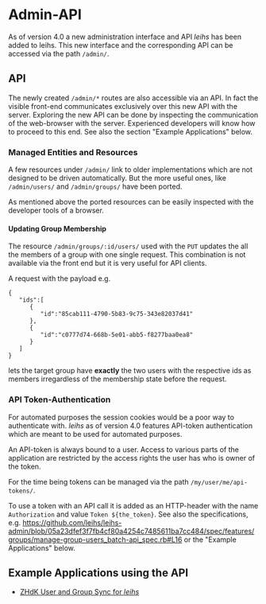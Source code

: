 # Admin-API

As of version 4.0 a new administration interface and API _leihs_ has been added
to leihs. This new interface and the corresponding API can be accessed via the
path `/admin/`.



## API

The newly created `/admin/*` routes are also accessible via an API. In fact the
visible front-end communicates exclusively over this new API with the server.
Exploring the new API can be done by inspecting the communication of the
web-browser with the server. Experienced developers will know how to proceed to
this end. See also the section "Example Applications" below.


### Managed Entities and Resources

A few resources under `/admin/` link to older implementations which are not
designed to be driven automatically. But the more useful ones, like
`/admin/users/` and `/admin/groups/` have been ported.

As mentioned above the ported resources can be easily inspected with the
developer tools of a browser.


#### Updating Group Membership

The resource `/admin/groups/:id/users/` used with the `PUT` updates the all the
members of a group with one single request. This combination is not available
via the front end but it is very useful for API clients.

A request with the payload e.g.

```
{
   "ids":[
      {
         "id":"85cab111-4790-5b83-9c75-343e82037d41"
      },
      {
         "id":"c0777d74-668b-5e01-abb5-f8277baa0ea8"
      }
   ]
}
```

lets the target group have **exactly** the two users with the respective ids as
members irregardless of the membership state before the request.



### API Token-Authentication

For automated purposes the session cookies would be a poor way to authenticate
with. _leihs_ as of version 4.0 features API-token authentication which are
meant to be used for automated purposes.

An API-token is always bound to a user. Access to various parts of the
application are restricted by the access rights the user has who is owner of
the token.

For the time being tokens can be managed via the path
`/my/user/me/api-tokens/`.

To use a token with an API call it is added as an HTTP-header with
the name `Authorization` and value `Token ${the_token}`. See also the
specifications, e.g. https://github.com/leihs/leihs-admin/blob/05a23dfef3f7fb4cf80a4254c7485611ba7cc484/spec/features/groups/manage-group-users_batch-api_spec.rb#L16
or the "Example Applications" below.


## Example Applications using the API

*  [ZHdK User and Group Sync for _leihs_](https://github.com/leihs/zhdk-sync)
